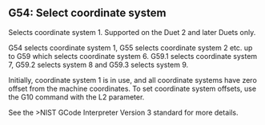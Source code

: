 ## G54: Select coordinate system

Selects coordinate system 1. Supported on the Duet 2 and later Duets only.

G54 selects coordinate system 1, G55 selects coordinate system 2 etc. up to G59 which selects coordinate system 6. G59.1 selects coordinate system 7, G59.2 selects system 8 and G59.3 selects system 9.

Initially, coordinate system 1 is in use, and all coordinate systems have zero offset from the machine coordinates. To set coordinate system offsets, use the G10 command with the L2 parameter.

See the \>NIST GCode Interpreter Version 3 standard for more details.

